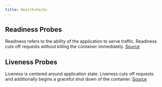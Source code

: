```yaml
---
title: Healthchecks
---
```


## Readiness Probes

Readiness refers to the ability of the application to serve traffic. Readiness cuts off requests without killing the container immediately. [Source](https://kubernetes.io/docs/tasks/configure-pod-container/configure-liveness-readiness-probes/#define-readiness-probes)

## Liveness Probes

Liveness is centered around application state. Liveness cuts off requests and additionally begins a graceful shut down of the container. [Source](https://kubernetes.io/docs/tasks/configure-pod-container/configure-liveness-readiness-probes/#define-a-liveness-command)